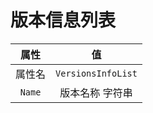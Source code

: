 # 版本信息列表

|  属性  |         值         |
| :----: | :----------------: |
| 属性名 | `VersionsInfoList` |
| `Name` |  版本名称 字符串   |
